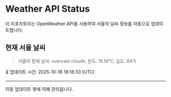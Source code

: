 
# Weather API Status

이 리포지토리는 OpenWeather API를 사용하여 서울의 날씨 정보를 자동으로 업데이트합니다.

## 현재 서울 날씨
> 서울의 현재 날씨: overcast clouds, 온도: 15.14°C, 습도: 84%

⏳ 업데이트 시간: 2025-10-18 18:18:33 (UTC)

---
자동 업데이트 봇에 의해 관리됩니다.
